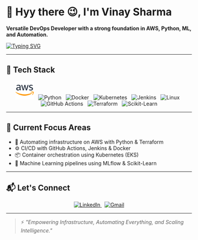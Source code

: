 # 👋 Hyy there 😉, I'm Vinay Sharma

**Versatile DevOps Developer with a strong foundation in AWS, Python, ML, and Automation.**

[![Typing SVG](https://readme-typing-svg.demolab.com?font=Fira+Code&pause=1000&color=00A3E0&width=435&lines=DevOps+Enthusiast+🚀;AWS+☁️;Python+Automation+Ninja+🐍;Machine+Learning+Practitioner+🤖)](https://git.io/typing-svg)

---

## 🚀 Tech Stack

<div align="center">
  <img src="https://raw.githubusercontent.com/devicons/devicon/master/icons/amazonwebservices/amazonwebservices-original-wordmark.svg" alt="AWS" width="50" height="50"/>
  &nbsp;
  <img src="https://cdn.jsdelivr.net/gh/devicons/devicon/icons/python/python-original.svg" alt="Python" width="50" height="50"/>
  &nbsp;
  <img src="https://cdn.jsdelivr.net/gh/devicons/devicon/icons/docker/docker-original.svg" alt="Docker" width="50" height="50"/>
  &nbsp;
  <img src="https://cdn.jsdelivr.net/gh/devicons/devicon/icons/kubernetes/kubernetes-plain.svg" alt="Kubernetes" width="50" height="50"/>
  &nbsp;
  <img src="https://cdn.jsdelivr.net/gh/devicons/devicon/icons/jenkins/jenkins-original.svg" alt="Jenkins" width="50" height="50"/>
  &nbsp;
  <img src="https://cdn.jsdelivr.net/gh/devicons/devicon/icons/linux/linux-original.svg" alt="Linux" width="50" height="50"/>
  &nbsp;
  <img src="https://cdn.jsdelivr.net/gh/devicons/devicon/icons/github/github-original.svg" alt="GitHub Actions" width="50" height="50"/>
  &nbsp;
  <img src="https://cdn.jsdelivr.net/gh/devicons/devicon/icons/terraform/terraform-original.svg" alt="Terraform" width="50" height="50"/>
  &nbsp;
  <img src="https://upload.wikimedia.org/wikipedia/commons/0/05/Scikit_learn_logo_small.svg" alt="Scikit-Learn" width="50" height="50"/>
</div>


---


## 🧠 Current Focus Areas

- 🔧 Automating infrastructure on AWS with Python & Terraform  
- ⚙️ CI/CD with GitHub Actions, Jenkins & Docker  
- 📦 Container orchestration using Kubernetes (EKS)  
- 🤖 Machine Learning pipelines using MLflow & Scikit-Learn  

---

## 📬 Let's Connect


<p align="center">
  <a href="[https://www.linkedin.com/in/vinay-sharma-a8059a236]" target="_blank">
    <img src="https://img.shields.io/badge/LinkedIn-%230077B5.svg?style=for-the-badge&logo=linkedin&logoColor=white" alt="LinkedIn"/>
  </a>
  &nbsp;
  <a href="mailto:vinay1270sharma@gmail.com">
    <img src="https://img.shields.io/badge/Gmail-D14836?style=for-the-badge&logo=gmail&logoColor=white" alt="Gmail"/>
  </a>
</p>

---

> ⚡ *"Empowering Infrastructure, Automating Everything, and Scaling Intelligence."*
